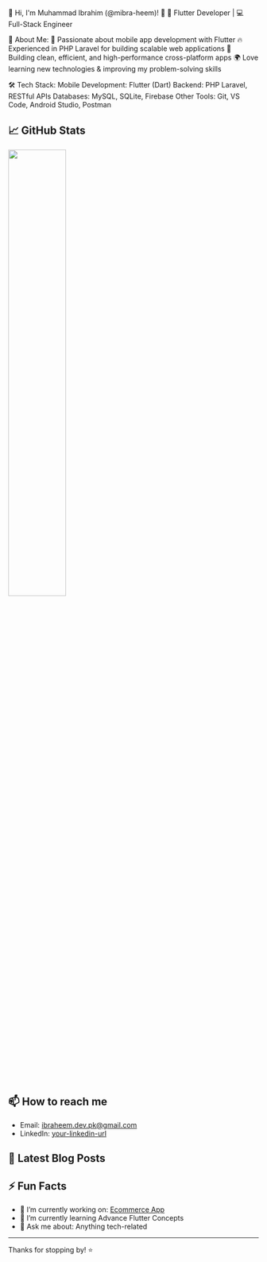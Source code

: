 🚀 Hi, I'm Muhammad Ibrahim (@mibra-heem)! 👋
🔹 Flutter Developer | 💻 Full-Stack Engineer

🌱 About Me:
💙 Passionate about mobile app development with Flutter
🔥 Experienced in PHP Laravel for building scalable web applications
📱 Building clean, efficient, and high-performance cross-platform apps
🌍 Love learning new technologies & improving my problem-solving skills

🛠 Tech Stack:
Mobile Development: Flutter (Dart)
Backend: PHP Laravel, RESTful APIs
Databases: MySQL, SQLite, Firebase
Other Tools: Git, VS Code, Android Studio, Postman

## 📈 GitHub Stats

<p align="left">
  <img src="https://github-readme-stats.vercel.app/api?username=mibra-heem&show_icons=true&theme=radical&layout=compact" width="48%" />
</p>

## 📫 How to reach me
- Email: ibraheem.dev.pk@gmail.com
- LinkedIn: [your-linkedin-url](https://www.linkedin.com/in/mibra-heem-6b9aa4250/)

## 📝 Latest Blog Posts
<!-- BLOG-POST-LIST:START -->
<!-- Replace this comment with your latest blog posts -->
<!-- BLOG-POST-LIST:END -->

## ⚡ Fun Facts
- 🔭 I’m currently working on: [Ecommerce App](https://github.com/mibra-heem/ecommerce-app)
- 🌱 I’m currently learning Advance Flutter Concepts
- 💬 Ask me about: Anything tech-related

---

Thanks for stopping by! ⭐️
